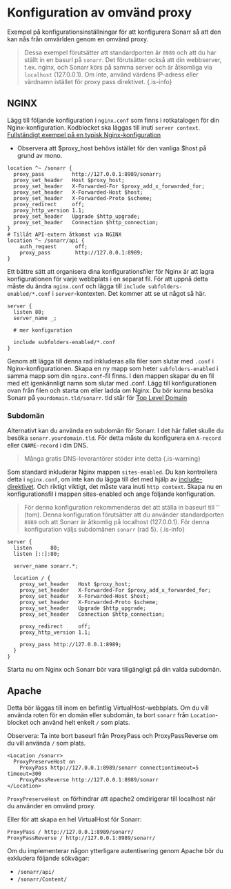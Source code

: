 # Konfiguration av omvänd proxy

Exempel på konfigurationsinställningar för att konfigurera Sonarr så att den kan nås från omvärlden genom en omvänd proxy.

> Dessa exempel förutsätter att standardporten är `8989` och att du har ställt in en basurl på `sonarr`. Det förutsätter också att din webbserver, t.ex. nginx, och Sonarr körs på samma server och är åtkomliga via `localhost` (127.0.0.1). Om inte, använd värdens IP-adress eller värdnamn istället för proxy pass direktivet.
{.is-info}

## NGINX

Lägg till följande konfiguration i `nginx.conf` som finns i rotkatalogen för din Nginx-konfiguration. Kodblocket ska läggas till inuti `server context`. [Fullständigt exempel på en typisk Nginx-konfiguration](https://www.nginx.com/resources/wiki/start/topics/examples/full/)

- Observera att $proxy_host behövs istället för den vanliga $host på grund av mono.

```nginx
location ^~ /sonarr {
  proxy_pass         http://127.0.0.1:8989/sonarr;
  proxy_set_header   Host $proxy_host;
  proxy_set_header   X-Forwarded-For $proxy_add_x_forwarded_for;
  proxy_set_header   X-Forwarded-Host $host;
  proxy_set_header   X-Forwarded-Proto $scheme;
  proxy_redirect     off;
  proxy_http_version 1.1;
  proxy_set_header   Upgrade $http_upgrade;
  proxy_set_header   Connection $http_connection;
}
# Tillåt API-extern åtkomst via NGINX
location ^~ /sonarr/api {
    auth_request      off;
    proxy_pass        http://127.0.0.1:8989;
}

```

Ett bättre sätt att organisera dina konfigurationsfiler för Nginx är att lagra konfigurationen för varje webbplats i en separat fil.
För att uppnå detta måste du ändra `nginx.conf` och lägga till `include subfolders-enabled/*.conf` i `server`-kontexten. Det kommer att se ut något så här.

```nginx
server {
  listen 80;
  server_name _;
  
  # mer konfiguration
  
  include subfolders-enabled/*.conf
}
```

Genom att lägga till denna rad inkluderas alla filer som slutar med `.conf` i Nginx-konfigurationen. Skapa en ny mapp som heter `subfolders-enabled` i samma mapp som din `nginx.conf`-fil finns. I den mappen skapar du en fil med ett igenkännligt namn som slutar med .conf. Lägg till konfigurationen ovan från filen och starta om eller ladda om Nginx. Du bör kunna besöka Sonarr på `yourdomain.tld/sonarr`. tld står för [Top Level Domain](https://en.wikipedia.org/wiki/List_of_Internet_top-level_domains)

### Subdomän

Alternativt kan du använda en subdomän för Sonarr. I det här fallet skulle du besöka `sonarr.yourdomain.tld`. För detta måste du konfigurera en `A-record` eller `CNAME-record` i din DNS.
> Många gratis DNS-leverantörer stöder inte detta {.is-warning}

Som standard inkluderar Nginx mappen `sites-enabled`. Du kan kontrollera detta i `nginx.conf`, om inte kan du lägga till det med hjälp av [include-direktivet](http://nginx.org/en/docs/ngx_core_module.html#include). Och riktigt viktigt, det måste vara inuti `http context`. Skapa nu en konfigurationsfil i mappen sites-enabled och ange följande konfiguration.

> För denna konfiguration rekommenderas det att ställa in baseurl till '' (tom). Denna konfiguration förutsätter att du använder standardporten `8989` och att Sonarr är åtkomlig på localhost (127.0.0.1). För denna konfiguration väljs subdomänen `sonarr` (rad 5). {.is-info}

```nginx
server {
  listen      80;
  listen [::]:80;

  server_name sonarr.*;

  location / {
    proxy_set_header   Host $proxy_host;
    proxy_set_header   X-Forwarded-For $proxy_add_x_forwarded_for;
    proxy_set_header   X-Forwarded-Host $host;
    proxy_set_header   X-Forwarded-Proto $scheme;
    proxy_set_header   Upgrade $http_upgrade;
    proxy_set_header   Connection $http_connection;

    proxy_redirect     off;
    proxy_http_version 1.1;
    
    proxy_pass http://127.0.0.1:8989;
  }
}
```

Starta nu om Nginx och Sonarr bör vara tillgängligt på din valda subdomän.

## Apache

Detta bör läggas till inom en befintlig VirtualHost-webbplats. Om du vill använda roten för en domän eller subdomän, ta bort `sonarr` från `Location`-blocket och använd helt enkelt `/` som plats.

Observera: Ta inte bort baseurl från ProxyPass och ProxyPassReverse om du vill använda `/` som plats.

```none
<Location /sonarr>
  ProxyPreserveHost on
    ProxyPass http://127.0.0.1:8989/sonarr connectiontimeout=5 timeout=300
    ProxyPassReverse http://127.0.0.1:8989/sonarr
</Location>
```

`ProxyPreserveHost on` förhindrar att apache2 omdirigerar till localhost när du använder en omvänd proxy.

Eller för att skapa en hel VirtualHost för Sonarr:

```none
ProxyPass / http://127.0.0.1:8989/sonarr/
ProxyPassReverse / http://127.0.0.1:8989/sonarr/
```

Om du implementerar någon ytterligare autentisering genom Apache bör du exkludera följande sökvägar:

- `/sonarr/api/`
- `/sonarr/Content/`